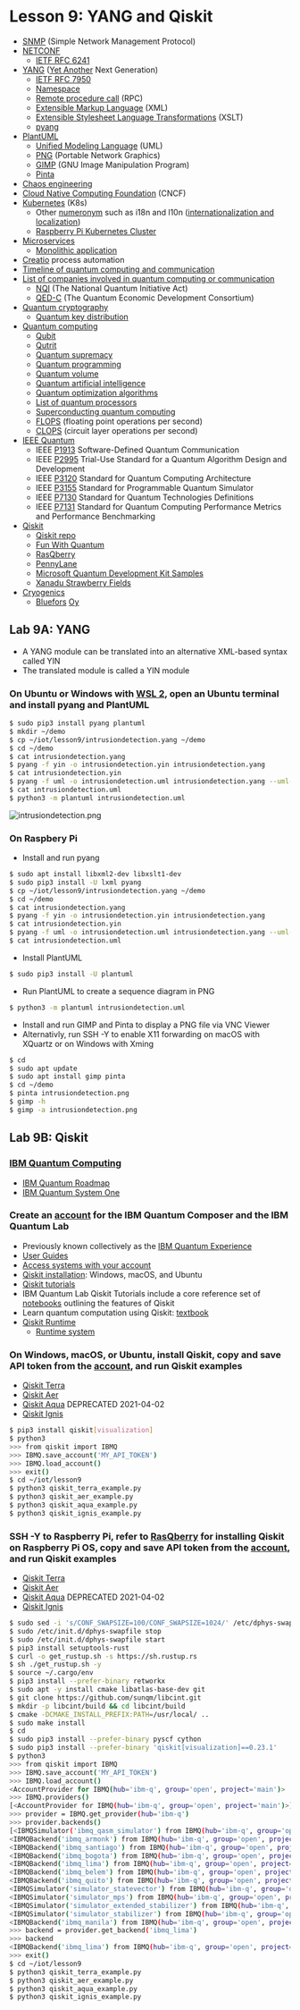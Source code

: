 # Lesson 9: YANG and Qiskit
* [SNMP](https://en.wikipedia.org/wiki/Simple_Network_Management_Protocol) (Simple Network Management Protocol)
* [NETCONF](https://en.wikipedia.org/wiki/NETCONF)
  * [IETF RFC 6241](https://datatracker.ietf.org/doc/html/rfc6241)
* [YANG](https://en.wikipedia.org/wiki/YANG) ([Yet Another](https://en.wikipedia.org/wiki/Yet_another) Next Generation)
  * [IETF RFC 7950](https://datatracker.ietf.org/doc/html/rfc7950)
  * [Namespace](https://en.wikipedia.org/wiki/Namespace)
  * [Remote procedure call](https://en.wikipedia.org/wiki/Remote_procedure_call) (RPC)
  * [Extensible Markup Language](https://en.wikipedia.org/wiki/XML) (XML)
  * [Extensible Stylesheet Language Transformations](https://en.wikipedia.org/wiki/XSLT) (XSLT)
  * [pyang](https://github.com/mbj4668/pyang)
* [PlantUML](https://en.wikipedia.org/wiki/PlantUML)
  * [Unified Modeling Language](https://en.wikipedia.org/wiki/Unified_Modeling_Language) (UML)
  * [PNG](https://en.wikipedia.org/wiki/Portable_Network_Graphics) (Portable Network Graphics)
  * [GIMP](https://en.wikipedia.org/wiki/GIMP) (GNU Image Manipulation Program)
  * [Pinta](https://en.wikipedia.org/wiki/Pinta_(software))
* [Chaos engineering](https://en.wikipedia.org/wiki/Chaos_engineering)
* [Cloud Native Computing Foundation](https://en.wikipedia.org/wiki/Cloud_Native_Computing_Foundation) (CNCF)
* [Kubernetes](https://en.wikipedia.org/wiki/Kubernetes) (K8s)
  * Other [numeronym](https://en.wikipedia.org/wiki/Numeronym) such as i18n and l10n ([internationalization and localization](https://en.wikipedia.org/wiki/Internationalization_and_localization))
  * [Raspberry Pi Kubernetes Cluster](https://wiki.learnlinux.tv/index.php/How_to_build_your_own_Raspberry_Pi_Kubernetes_Cluster)
* [Microservices](https://en.wikipedia.org/wiki/Microservices)
  * [Monolithic application](https://en.wikipedia.org/wiki/Monolithic_application)
* [Creatio](https://en.wikipedia.org/wiki/Creatio) process automation
* [Timeline of quantum computing and communication](https://en.wikipedia.org/wiki/Timeline_of_quantum_computing_and_communication)
* [List of companies involved in quantum computing or communication](https://en.wikipedia.org/wiki/List_of_companies_involved_in_quantum_computing_or_communication)
  * [NQI](https://en.wikipedia.org/wiki/National_Quantum_Initiative_Act) (The National Quantum Initiative Act)
  * [QED-C](https://quantumconsortium.org/) (The Quantum Economic Development Consortium)
* [Quantum cryptography](https://en.wikipedia.org/wiki/Quantum_cryptography)
  * [Quantum key distribution](https://en.wikipedia.org/wiki/Quantum_key_distribution)
* [Quantum computing](https://en.wikipedia.org/wiki/Quantum_computing)
  * [Qubit](https://en.wikipedia.org/wiki/Qubit)
  * [Qutrit](https://en.wikipedia.org/wiki/Qutrit)
  * [Quantum supremacy](https://en.wikipedia.org/wiki/Quantum_supremacy)
  * [Quantum programming](https://en.wikipedia.org/wiki/Quantum_programming)
  * [Quantum volume](https://en.wikipedia.org/wiki/Quantum_volume)
  * [Quantum artificial intelligence](https://en.wikipedia.org/wiki/Quantum_artificial_intelligence)
  * [Quantum optimization algorithms](https://en.wikipedia.org/wiki/Quantum_optimization_algorithms)
  * [List of quantum processors](https://en.wikipedia.org/wiki/List_of_quantum_processors)
  * [Superconducting quantum computing](https://en.wikipedia.org/wiki/Superconducting_quantum_computing)
  * [FLOPS](https://en.wikipedia.org/wiki/FLOPS) (floating point operations per second)
  * [CLOPS](https://research.ibm.com/blog/circuit-layer-operations-per-second) (circuit layer operations per second)
* [IEEE Quantum](https://quantum.ieee.org/)
  * IEEE [P1913](https://standards.ieee.org/ieee/1913/6720/) Software-Defined Quantum Communication
  * IEEE [P2995](https://standards.ieee.org/ieee/2995/10633/) Trial-Use Standard for a Quantum Algorithm Design and Development
  * IEEE [P3120](https://standards.ieee.org/ieee/3120/10751/) Standard for Quantum Computing Architecture
  * IEEE [P3155](https://standards.ieee.org/ieee/3155/10845/) Standard for Programmable Quantum Simulator
  * IEEE [P7130](https://standards.ieee.org/ieee/7130/10680/) Standard for Quantum Technologies Definitions
  * IEEE [P7131](https://standards.ieee.org/ieee/7131/10681/) Standard for Quantum Computing Performance Metrics and Performance Benchmarking
* [Qiskit](https://en.wikipedia.org/wiki/Qiskit)
  * [Qiskit repo](https://github.com/Qiskit)
  * [Fun With Quantum](https://github.com/JanLahmann/Fun-with-Quantum)
  * [RasQberry](https://medium.com/qiskit/rasqberry-quantum-computing-is-the-coolest-project-for-raspberry-pi-3f64bec5a133)
  * [PennyLane](https://github.com/PennyLaneAI/pennylane)
  * [Microsoft Quantum Development Kit Samples](https://github.com/microsoft/Quantum)
  * [Xanadu Strawberry Fields](https://github.com/XanaduAI/strawberryfields)
* [Cryogenics](https://en.wikipedia.org/wiki/Cryogenics)
  * [Bluefors](https://bluefors.com/) [Oy](https://en.wikipedia.org/wiki/Osakeyhti%C3%B6)

## Lab 9A: YANG
* A YANG module can be translated into an alternative XML-based syntax called YIN
* The translated module is called a YIN module
### On Ubuntu or Windows with [WSL 2](https://docs.microsoft.com/en-us/windows/wsl/install-win10), open an Ubuntu terminal and install pyang and PlantUML
```sh
$ sudo pip3 install pyang plantuml
$ mkdir ~/demo
$ cp ~/iot/lesson9/intrusiondetection.yang ~/demo
$ cd ~/demo
$ cat intrusiondetection.yang
$ pyang -f yin -o intrusiondetection.yin intrusiondetection.yang
$ cat intrusiondetection.yin
$ pyang -f uml -o intrusiondetection.uml intrusiondetection.yang --uml-no=stereotypes,annotation,typedef
$ cat intrusiondetection.uml
$ python3 -m plantuml intrusiondetection.uml
```

![intrusiondetection.png](/lesson9/intrusiondetection.png)

### On Raspbery Pi
* Install and run pyang
```sh
$ sudo apt install libxml2-dev libxslt1-dev
$ sudo pip3 install -U lxml pyang
$ cp ~/iot/lesson9/intrusiondetection.yang ~/demo
$ cd ~/demo
$ cat intrusiondetection.yang
$ pyang -f yin -o intrusiondetection.yin intrusiondetection.yang
$ cat intrusiondetection.yin
$ pyang -f uml -o intrusiondetection.uml intrusiondetection.yang --uml-no=stereotypes,annotation,typedef
$ cat intrusiondetection.uml
```
* Install PlantUML
```sh
$ sudo pip3 install -U plantuml
```
* Run PlantUML to create a sequence diagram in PNG
```sh
$ python3 -m plantuml intrusiondetection.uml
```
* Install and run GIMP and Pinta to display a PNG file via VNC Viewer
* Alternativly, run SSH -Y to enable X11 forwarding on macOS with XQuartz or on Windows with Xming
```sh
$ cd
$ sudo apt update
$ sudo apt install gimp pinta
$ cd ~/demo
$ pinta intrusiondetection.png
$ gimp -h
$ gimp -a intrusiondetection.png
```

## Lab 9B: Qiskit

### [IBM Quantum Computing](https://www.ibm.com/quantum-computing/)
* [IBM Quantum Roadmap](https://research.ibm.com/blog/ibm-quantum-roadmap)
* [IBM Quantum System One](https://en.wikipedia.org/wiki/IBM_Q_System_One)

### Create an [account](https://quantum-computing.ibm.com/) for the IBM Quantum Composer and the IBM Quantum Lab
* Previously known collectively as the [IBM Quantum Experience](https://en.wikipedia.org/wiki/IBM_Quantum_Experience)
* [User Guides](https://quantum-computing.ibm.com/docs/)
* [Access systems with your account](https://quantum-computing.ibm.com/docs/manage/account/ibmq)
* [Qiskit installation](https://qiskit.org/documentation/getting_started.html): Windows, macOS, and Ubuntu
* [Qiskit tutorials](https://qiskit.org/documentation/tutorials.html)
* IBM Quantum Lab Qiskit Tutorials include a core reference set of [notebooks](https://quantum-computing.ibm.com/jupyter) outlining the features of Qiskit
* Learn quantum computation using Qiskit: [textbook](https://qiskit.org/textbook/preface.html)
* [Qiskit Runtime](https://quantum-computing.ibm.com/lab/docs/iql/runtime/)
  * [Runtime system](https://en.wikipedia.org/wiki/Runtime_system)

### On Windows, macOS, or Ubuntu, install Qiskit, copy and save API token from the [account](https://quantum-computing.ibm.com/account), and run Qiskit examples
* [Qiskit Terra](https://github.com/Qiskit/qiskit-terra)
* [Qiskit Aer](https://github.com/Qiskit/qiskit-aer)
* [Qiskit Aqua](https://github.com/Qiskit/qiskit-aqua) DEPRECATED 2021-04-02
* [Qiskit Ignis](https://github.com/Qiskit/qiskit-ignis)
```sh
$ pip3 install qiskit[visualization]
$ python3
>>> from qiskit import IBMQ
>>> IBMQ.save_account('MY_API_TOKEN')
>>> IBMQ.load_account()
>>> exit()
$ cd ~/iot/lesson9
$ python3 qiskit_terra_example.py
$ python3 qiskit_aer_example.py
$ python3 qiskit_aqua_example.py
$ python3 qiskit_ignis_example.py
```
### SSH -Y to Raspberry Pi, refer to [RasQberry](https://medium.com/qiskit/rasqberry-quantum-computing-is-the-coolest-project-for-raspberry-pi-3f64bec5a133) for installing Qiskit on Raspberry Pi OS, copy and save API token from the [account](https://quantum-computing.ibm.com/account), and run Qiskit examples
* [Qiskit Terra](https://github.com/Qiskit/qiskit-terra)
* [Qiskit Aer](https://github.com/Qiskit/qiskit-aer)
* [Qiskit Aqua](https://github.com/Qiskit/qiskit-aqua) DEPRECATED 2021-04-02
* [Qiskit Ignis](https://github.com/Qiskit/qiskit-ignis)
```sh
$ sudo sed -i 's/CONF_SWAPSIZE=100/CONF_SWAPSIZE=1024/' /etc/dphys-swapfile
$ sudo /etc/init.d/dphys-swapfile stop
$ sudo /etc/init.d/dphys-swapfile start
$ pip3 install setuptools-rust
$ curl -o get_rustup.sh -s https://sh.rustup.rs
$ sh ./get_rustup.sh -y
$ source ~/.cargo/env
$ pip3 install --prefer-binary retworkx
$ sudo apt -y install cmake libatlas-base-dev git
$ git clone https://github.com/sunqm/libcint.git
$ mkdir -p libcint/build && cd libcint/build
$ cmake -DCMAKE_INSTALL_PREFIX:PATH=/usr/local/ ..
$ sudo make install
$ cd
$ sudo pip3 install --prefer-binary pyscf cython
$ sudo pip3 install --prefer-binary 'qiskit[visualization]==0.23.1'
$ python3
>>> from qiskit import IBMQ
>>> IBMQ.save_account('MY_API_TOKEN')
>>> IBMQ.load_account()
<AccountProvider for IBMQ(hub='ibm-q', group='open', project='main')>
>>> IBMQ.providers()
[<AccountProvider for IBMQ(hub='ibm-q', group='open', project='main')>]
>>> provider = IBMQ.get_provider(hub='ibm-q')
>>> provider.backends()
[<IBMQSimulator('ibmq_qasm_simulator') from IBMQ(hub='ibm-q', group='open', project='main')>, 
<IBMQBackend('ibmq_armonk') from IBMQ(hub='ibm-q', group='open', project='main')>, 
<IBMQBackend('ibmq_santiago') from IBMQ(hub='ibm-q', group='open', project='main')>, 
<IBMQBackend('ibmq_bogota') from IBMQ(hub='ibm-q', group='open', project='main')>, 
<IBMQBackend('ibmq_lima') from IBMQ(hub='ibm-q', group='open', project='main')>, 
<IBMQBackend('ibmq_belem') from IBMQ(hub='ibm-q', group='open', project='main')>, 
<IBMQBackend('ibmq_quito') from IBMQ(hub='ibm-q', group='open', project='main')>, 
<IBMQSimulator('simulator_statevector') from IBMQ(hub='ibm-q', group='open', project='main')>, 
<IBMQSimulator('simulator_mps') from IBMQ(hub='ibm-q', group='open', project='main')>, 
<IBMQSimulator('simulator_extended_stabilizer') from IBMQ(hub='ibm-q', group='open', project='main')>, 
<IBMQSimulator('simulator_stabilizer') from IBMQ(hub='ibm-q', group='open', project='main')>, 
<IBMQBackend('ibmq_manila') from IBMQ(hub='ibm-q', group='open', project='main')>]
>>> backend = provider.get_backend('ibmq_lima')
>>> backend
<IBMQBackend('ibmq_lima') from IBMQ(hub='ibm-q', group='open', project='main')>
>>> exit()
$ cd ~/iot/lesson9
$ python3 qiskit_terra_example.py
$ python3 qiskit_aer_example.py
$ python3 qiskit_aqua_example.py
$ python3 qiskit_ignis_example.py
```
